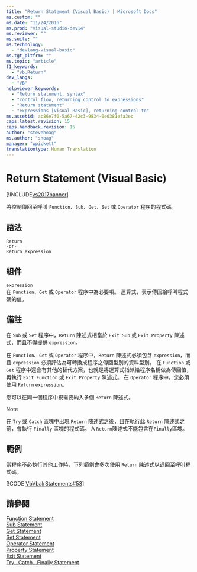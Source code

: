```yaml
---
title: "Return Statement (Visual Basic) | Microsoft Docs"
ms.custom: ""
ms.date: "11/24/2016"
ms.prod: "visual-studio-dev14"
ms.reviewer: ""
ms.suite: ""
ms.technology: 
  - "devlang-visual-basic"
ms.tgt_pltfrm: ""
ms.topic: "article"
f1_keywords: 
  - "vb.Return"
dev_langs: 
  - "VB"
helpviewer_keywords: 
  - "Return statement, syntax"
  - "control flow, returning control to expressions"
  - "Return statement"
  - "expressions [Visual Basic], returning control to"
ms.assetid: ac86e7f0-5a67-42c3-9834-0e0381efa3ec
caps.latest.revision: 15
caps.handback.revision: 15
author: "stevehoag"
ms.author: "shoag"
manager: "wpickett"
translationtype: Human Translation
---
```

# Return Statement (Visual Basic)
[!INCLUDE[vs2017banner](../../../csharp/includes/vs2017banner.md)]

將控制傳回至呼叫 `Function`、`Sub`、`Get`、`Set` 或 `Operator` 程序的程式碼。  
  
## 語法  
  
```  
Return  
-or-  
Return expression  
```  
  
## 組件  
 `expression`  
 在 `Function`、`Get` 或 `Operator` 程序中為必要項。  運算式，表示傳回給呼叫程式碼的值。  
  
## 備註  
 在 `Sub` 或 `Set` 程序中，`Return` 陳述式相當於 `Exit Sub` 或 `Exit Property` 陳述式，而且不得提供 `expression`。  
  
 在 `Function`、`Get` 或 `Operator` 程序中，`Return` 陳述式必須包含 `expression`，而且 `expression` 必須評估為可轉換成程序之傳回型別的資料型別。  在 `Function` 或 `Get` 程序中還會有其他的替代方案，也就是將運算式指派給程序名稱做為傳回值，再執行 `Exit Function` 或 `Exit Property` 陳述式。  在 `Operator` 程序中，您必須使用 `Return` `expression`。  
  
 您可以在同一個程序中視需要納入多個 `Return` 陳述式。  
  
> [!NOTE]
>  在 `Try` 或 `Catch` 區塊中出現 `Return` 陳述式之後，且在執行此 `Return` 陳述式之前，會執行 `Finally` 區塊的程式碼。  A `Return`陳述式不能包含在`Finally`區塊。  
  
## 範例  
 當程序不必執行其他工作時，下列範例會多次使用 `Return` 陳述式以返回至呼叫程式碼。  
  
 [!CODE [VbVbalrStatements#53](../CodeSnippet/VS_Snippets_VBCSharp/VbVbalrStatements#53)]  
  
## 請參閱  
 [Function Statement](../../../visual-basic/language-reference/statements/function-statement.md)   
 [Sub Statement](../../../visual-basic/language-reference/statements/sub-statement.md)   
 [Get Statement](../../../visual-basic/language-reference/statements/get-statement.md)   
 [Set Statement](../../../visual-basic/language-reference/statements/set-statement.md)   
 [Operator Statement](../../../visual-basic/language-reference/statements/operator-statement.md)   
 [Property Statement](../../../visual-basic/language-reference/statements/property-statement.md)   
 [Exit Statement](../../../visual-basic/language-reference/statements/exit-statement.md)   
 [Try...Catch...Finally Statement](../../../visual-basic/language-reference/statements/try-catch-finally-statement.md)